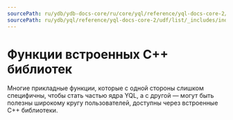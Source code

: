 ```yaml
---
sourcePath: ru/ydb/ydb-docs-core/ru/core/yql/reference/yql-docs-core-2/udf/list/_includes/index/intro.md
sourcePath: ru/ydb/yql/reference/yql-docs-core-2/udf/list/_includes/index/intro.md
---
```

# Функции встроенных C++ библиотек

Многие прикладные функции, которые с одной стороны слишком специфичны, чтобы стать частью ядра YQL, а с другой — могут быть полезны широкому кругу пользователей, доступны через встроенные C++ библиотеки.

